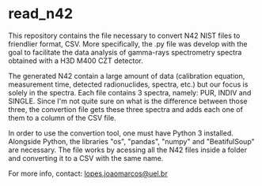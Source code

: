 # read_n42

This repository contains the file necessary to convert N42 NIST files to friendlier format, CSV. More specifically, the .py file was develop with the goal to facilitate the data analysis of gamma-rays spectrometry spectra obtained with a H3D M400 CZT detector. 

The generated N42 contain a large amount of data (calibration equation, measurement time, detected radionuclides, spectra, etc.) but our focus is solely in the spectra. Each file contains 3 spectra, namely: PUR, INDIV and SINGLE. Since I'm not quite sure on what is the difference between those three, the convertion file gets these three spectra and adds each one of them to a column of the CSV file.

In order to use the convertion tool, one must have Python 3 installed. Alongside Python, the libraries "os", "pandas", "numpy" and "BeatifulSoup" are necessary. The file works by acessing all the N42 files inside a folder and converting it to a CSV with the same name.

For more info, contact: lopes.joaomarcos@uel.br
